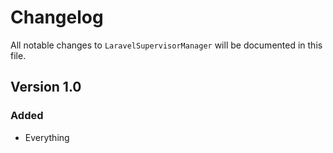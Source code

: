 # Changelog

All notable changes to `LaravelSupervisorManager` will be documented in this file.

## Version 1.0

### Added
- Everything
